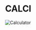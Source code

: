# CALCI
![Calculator](https://github.com/Kanika-Y/CALCI/assets/92864628/057d9d01-70fc-4487-a200-e05f15833959)
